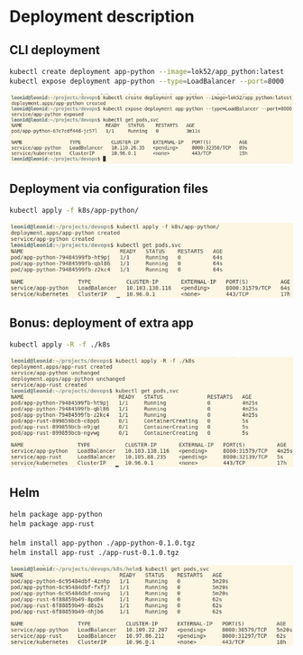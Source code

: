 # Deployment description

## CLI deployment

```bash
kubectl create deployment app-python --image=lok52/app_python:latest
kubectl expose deployment app-python --type=LoadBalancer --port=8000
```

![](./img/cli.png)

## Deployment via configuration files

```bash
kubectl apply -f k8s/app-python/
```

![](./img/conf_app_python.png)

## Bonus: deployment of extra app

```bash
kubectl apply -R -f ./k8s
```

![](./img/conf.png)

## Helm

```bash
helm package app-python
helm package app-rust

helm install app-python ./app-python-0.1.0.tgz
helm install app-rust ./app-rust-0.1.0.tgz
```

![](./img/helm.png)
